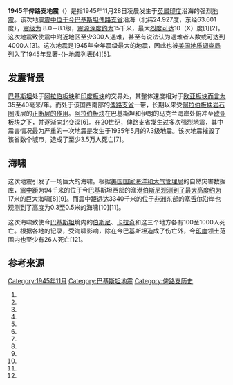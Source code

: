 **1945年俾路支地震**（）是指1945年11月28日凌晨发生于[英属印度](../Page/英属印度.md "wikilink")沿海的强烈[地震](../Page/地震.md "wikilink")。该次地震[震中位于今](https://zh.wikipedia.org/wiki/震中 "wikilink")[巴基斯坦](../Page/巴基斯坦.md "wikilink")[俾路支省](../Page/俾路支省.md "wikilink")沿海（北纬24.927度，东经63.601度），[震级为](https://zh.wikipedia.org/wiki/震级 "wikilink") 8.0－8.1级，[震源深度约为](https://zh.wikipedia.org/wiki/震源深度 "wikilink")15千米，最大[烈度可达](https://zh.wikipedia.org/wiki/烈度 "wikilink")10（X）度\[1\]\[2\]。这次地震致使震中附近地区至少300人遇难，甚至有说法认为遇难者人数或可达到4000人\[3\]。这次地震是1945年全年震级最大的地震，因此也被[美国地质调查局列入了](https://zh.wikipedia.org/wiki/美国地质调查局 "wikilink")1945年显著-{}-地震列表\[4\]\[5\]。

## 发震背景

[巴基斯坦](../Page/巴基斯坦.md "wikilink")处于[阿拉伯板块](../Page/阿拉伯板块.md "wikilink")和[印度板块](../Page/印度板块.md "wikilink")的交界处，其整体速度相对于[欧亚板块而言为](https://zh.wikipedia.org/wiki/欧亚板块 "wikilink")35至40毫米/年。而处于该国西南部的[俾路支省](../Page/俾路支省.md "wikilink")一带，长期以来受[阿拉伯板块](../Page/阿拉伯板块.md "wikilink")[岩石圈](../Page/岩石圈.md "wikilink")浅层的[正断层的作用](https://zh.wikipedia.org/wiki/正断层 "wikilink")。[阿拉伯板块](../Page/阿拉伯板块.md "wikilink")在巴基斯坦和伊朗的马克兰海岸处俯冲至[欧亚板块之下](https://zh.wikipedia.org/wiki/欧亚板块 "wikilink")，并逐渐向北变深\[6\]。在20世纪，俾路支省发生过多次强烈地震，其中震害情况最为严重的一次地震是发生于1935年5月的7.3级地震。该次地震摧毁了该省数个城市，造成了至少3.5万人死亡\[7\]。

## 海啸

这次地震引发了一场巨大的海啸。根据[美国国家海洋和大气管理局](../Page/美国国家海洋和大气管理局.md "wikilink")的自然灾害数据库，[震中距](../Page/震中距.md "wikilink")为94千米的位于今巴基斯坦西部的渔港[伯斯尼观测到了最大高度约为](https://zh.wikipedia.org/wiki/伯斯尼 "wikilink")17米的巨大海啸\[8\]\[9\]。而震中距远达3340千米的位于[非洲](../Page/非洲.md "wikilink")东部的[塞舌尔](../Page/塞舌尔.md "wikilink")沿岸也观测到了高度为0.3至0.5米的海啸\[10\]\[11\]。

这次海啸致使今[巴基斯坦](../Page/巴基斯坦.md "wikilink")境内的[伯斯尼](https://zh.wikipedia.org/wiki/伯斯尼 "wikilink")、[卡拉奇](../Page/卡拉奇.md "wikilink")和这三个地方各有100至1000人死亡。根据各地的记录，受海啸影响，除在今巴基斯坦造成了伤亡外，今[印度](../Page/印度.md "wikilink")领土范围内也至少有26人死亡\[12\]。

## 参考来源

[Category:1945年11月](https://zh.wikipedia.org/wiki/Category:1945年11月 "wikilink") [Category:巴基斯坦地震](https://zh.wikipedia.org/wiki/Category:巴基斯坦地震 "wikilink") [Category:俾路支历史](https://zh.wikipedia.org/wiki/Category:俾路支历史 "wikilink")

1.
2.
3.
4.

5.

6.

7.
8.
9.
10.
11.

12.